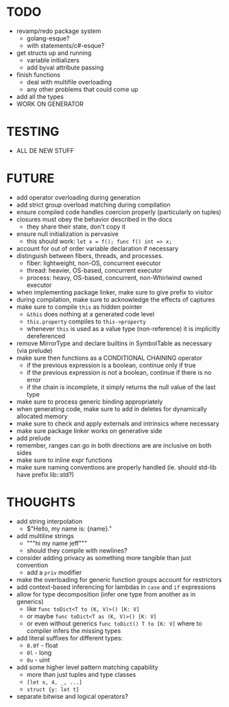 # TODO

- revamp/redo package system
  * golang-esque?
  * with statements/c#-esque?
- get structs up and running
  * variable initializers
  * add byval attribute passing
- finish functions
  * deal with multifile overloading
  * any other problems that could come up
- add all the types
- WORK ON GENERATOR

# TESTING

- ALL DE NEW STUFF

# FUTURE

- add operator overloading during generation
- add strict group overload matching during compilation
- ensure compiled code handles coercion properly (particularly on tuples)
- closures must obey the behavior described in the docs
  * they share their state, don't copy it
- ensure null initialization is pervasive
  * this should work: `let x = f(); func f() int => x;`
- account for out of order variable declaration if necessary
- distinguish between fibers, threads, and processes.
  * fiber: lightweight, non-OS, concurrent executor
  * thread: heavier, OS-based, concurrent executor
  * process: heavy, OS-based, concurrent, non-Whirlwind owned executor
- when implementing package linker, make sure to give prefix to visitor
- during compilation, make sure to acknowledge the effects of captures
- make sure to compile `this` as hidden pointer
  * `&this` does nothing at a generated code level
  * `this.property` compiles to `this->property`
  * whenever `this` is used as a value type (non-reference) it is implicitly
    dereferenced
- remove MirrorType and declare builtins in SymbolTable as necessary (via prelude)
- make sure then functions as a CONDITIONAL CHAINING operator
  * if the previous expression is a boolean, continue only if true
  * if the previous expression is not a boolean, continue if there is no error
  * if the chain is incomplete, it simply returns the null value of the last type
- make sure to process generic binding appropriately
- when generating code, make sure to add in deletes for dynamically allocated memory
- make sure to check and apply externals and intrinsics where necessary
- make sure package linker works on generative side
- add prelude 
- remember, ranges can go in both directions are are inclusive on both sides
- make sure to inline expr functions
- make sure naming conventions are properly handled (ie. should std-lib have prefix lib::std?)

# THOUGHTS

- add string interpolation
  * $"Hello, my name is: {name}."
- add multiline strings
  * """hi my name jeff"""
  * should they compile with newlines?
- consider adding privacy as something more tangible than just convention
  * add a `priv` modifier
- make the overloading for generic function groups account for restrictors
- add context-based inferencing for lambdas in `case` and `if` expressions
- allow for type decomposition (infer one type from another as in generics)
  * like `func toDict<T to (K, V)>() [K: V]`
  * or maybe `func toDict<T as (K, V)>() [K: V]`
  * or even without generics `func toDict() T to [K: V]` where to compiler infers the missing types
- add literal suffixes for different types:
  * `0.0f` - float
  * `0l` - long
  * `0u` - uint
- add some higher level pattern matching capability
  * more than just tuples and type classes
  * `[let x, 4, _, ...]`
  * `struct {y: let t}`
- separate bitwise and logical operators?
  


